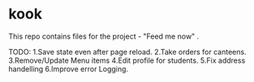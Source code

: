 # kook
This repo contains files for the project - "Feed me now" .

TODO:
1.Save state even after page reload.
2.Take orders for canteens.
3.Remove/Update Menu items
4.Edit profile for students.
5.Fix address handelling
6.Improve error Logging.
